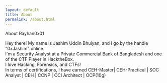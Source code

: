 ```yaml
---
layout: default
title: About
permalink: /about.html
---
```


<div id="about-container">
	<p id="about-h1">About Rayhan0x01</p>
	<p id="about-description">
Hey there! My name is Jashim Uddin Bhuiyan, and I go by the handle "0xJashim" online.<br>
I'm a Security Analyst at a Private Commercial Bank of Bangladesh and one of the CTF Player in HacktheBox</a>.<br>
I love Hacking, Forensics, and CTFs! <br>
In terms of certifications, I have earned CEH-Master| CEH-Practical | SOC Analyst | CEH | CCNP | OCI Architect | OCP(10g) <br>

